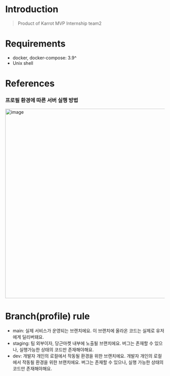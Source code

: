 # Introduction
> Product of Karrot MVP Internship team2


# Requirements
- docker, docker-compose: 3.9^
- Unix shell


# References
### 프로필 환경에 따른 서버 실행 방법
<img width="600" alt="image" src="https://user-images.githubusercontent.com/54184118/135190068-3d3f308d-953f-4fe9-be3b-0fae744e950f.png">

# Branch(profile) rule
- main: 실제 서비스가 운영되는 브랜치에요. 이 브랜치에 올라온 코드는 실제로 유저에게 딜리버돼요.
- staging: 팀 외부이자, 당근마켓 내부에 노출될 브랜치에요. 버그는 존재할 수 있으나, 실행가능한 상태의 코드만 존재해야해요.
- dev: 개발자 개인의 로컬에서 작동될 환경을 위한 브랜치에요. 개발자 개인의 로컬에서 작동될 환경을 위한 브랜치에요. 버그는 존재할 수 있으나, 실행 가능한 상태의 코드만 존재해야해요.

